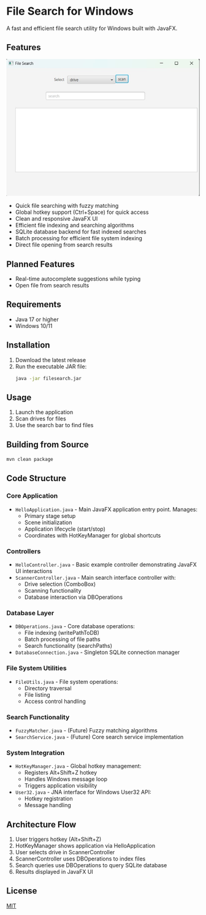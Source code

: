 # File Search for Windows

A fast and efficient file search utility for Windows built with JavaFX.

## Features

![File Search UI](src/main/resources/assets/image/fileSearch.jpg)

- Quick file searching with fuzzy matching
- Global hotkey support (Ctrl+Space) for quick access
- Clean and responsive JavaFX UI
- Efficient file indexing and searching algorithms
- SQLite database backend for fast indexed searches
- Batch processing for efficient file system indexing
- Direct file opening from search results

## Planned Features

- Real-time autocomplete suggestions while typing
- Open file from search results

## Requirements

- Java 17 or higher
- Windows 10/11

## Installation

1. Download the latest release
2. Run the executable JAR file:
   ```bash
   java -jar filesearch.jar
   ```

## Usage

1. Launch the application
2. Scan drives for files
3. Use the search bar to find files

## Building from Source

```bash
mvn clean package
```

## Code Structure

### Core Application
- `HelloApplication.java` - Main JavaFX application entry point. Manages:
  - Primary stage setup
  - Scene initialization
  - Application lifecycle (start/stop)
  - Coordinates with HotKeyManager for global shortcuts

### Controllers
- `HelloController.java` - Basic example controller demonstrating JavaFX UI interactions
- `ScannerController.java` - Main search interface controller with:
  - Drive selection (ComboBox)
  - Scanning functionality
  - Database interaction via DBOperations

### Database Layer
- `DBOperations.java` - Core database operations:
  - File indexing (writePathToDB)
  - Batch processing of file paths
  - Search functionality (searchPaths)
- `DatabaseConnection.java` - Singleton SQLite connection manager

### File System Utilities
- `FileUtils.java` - File system operations:
  - Directory traversal
  - File listing
  - Access control handling

### Search Functionality
- `FuzzyMatcher.java` - (Future) Fuzzy matching algorithms
- `SearchService.java` - (Future) Core search service implementation

### System Integration
- `HotKeyManager.java` - Global hotkey management:
  - Registers Alt+Shift+Z hotkey
  - Handles Windows message loop
  - Triggers application visibility
- `User32.java` - JNA interface for Windows User32 API:
  - Hotkey registration
  - Message handling

## Architecture Flow
1. User triggers hotkey (Alt+Shift+Z)
2. HotKeyManager shows application via HelloApplication
3. User selects drive in ScannerController
4. ScannerController uses DBOperations to index files
5. Search queries use DBOperations to query SQLite database
6. Results displayed in JavaFX UI

## License

[MIT](LICENSE)

